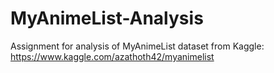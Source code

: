 # MyAnimeList-Analysis
Assignment for analysis of MyAnimeList dataset from Kaggle: https://www.kaggle.com/azathoth42/myanimelist
